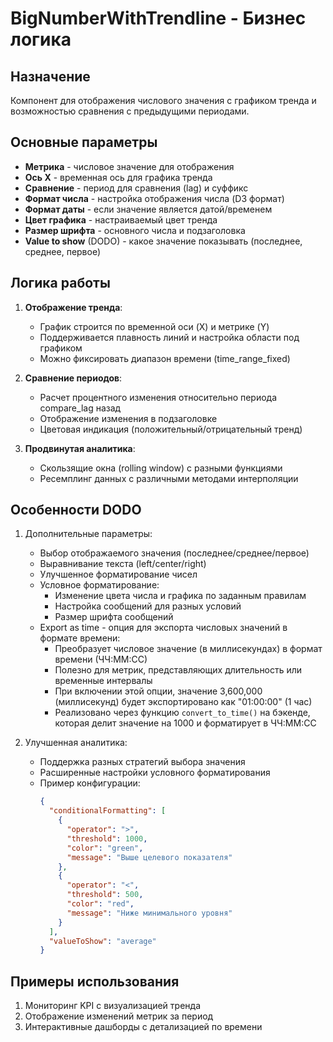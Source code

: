 # BigNumberWithTrendline - Бизнес логика

## Назначение

Компонент для отображения числового значения с графиком тренда и возможностью сравнения с предыдущими периодами.

## Основные параметры

- **Метрика** - числовое значение для отображения
- **Ось X** - временная ось для графика тренда
- **Сравнение** - период для сравнения (lag) и суффикс
- **Формат числа** - настройка отображения числа (D3 формат)
- **Формат даты** - если значение является датой/временем
- **Цвет графика** - настраиваемый цвет тренда
- **Размер шрифта** - основного числа и подзаголовка
- **Value to show** (DODO) - какое значение показывать (последнее, среднее, первое)

## Логика работы

1. **Отображение тренда**:

   - График строится по временной оси (X) и метрике (Y)
   - Поддерживается плавность линий и настройка области под графиком
   - Можно фиксировать диапазон времени (time_range_fixed)

2. **Сравнение периодов**:

   - Расчет процентного изменения относительно периода compare_lag назад
   - Отображение изменения в подзаголовке
   - Цветовая индикация (положительный/отрицательный тренд)

3. **Продвинутая аналитика**:
   - Скользящие окна (rolling window) с разными функциями
   - Ресемплинг данных с различными методами интерполяции

## Особенности DODO

1. Дополнительные параметры:

   - Выбор отображаемого значения (последнее/среднее/первое)
   - Выравнивание текста (left/center/right)
   - Улучшенное форматирование чисел
   - Условное форматирование:
     - Изменение цвета числа и графика по заданным правилам
     - Настройка сообщений для разных условий
     - Размер шрифта сообщений
   - Export as time - опция для экспорта числовых значений в формате времени:
     - Преобразует числовое значение (в миллисекундах) в формат времени (ЧЧ:ММ:СС)
     - Полезно для метрик, представляющих длительность или временные интервалы
     - При включении этой опции, значение 3,600,000 (миллисекунд) будет экспортировано как "01:00:00" (1 час)
     - Реализовано через функцию `convert_to_time()` на бэкенде, которая делит значение на 1000 и форматирует в ЧЧ:ММ:СС

2. Улучшенная аналитика:
   - Поддержка разных стратегий выбора значения
   - Расширенные настройки условного форматирования
   - Пример конфигурации:
     ```json
     {
       "conditionalFormatting": [
         {
           "operator": ">",
           "threshold": 1000,
           "color": "green",
           "message": "Выше целевого показателя"
         },
         {
           "operator": "<",
           "threshold": 500,
           "color": "red",
           "message": "Ниже минимального уровня"
         }
       ],
       "valueToShow": "average"
     }
     ```

## Примеры использования

1. Мониторинг KPI с визуализацией тренда
2. Отображение изменений метрик за период
3. Интерактивные дашборды с детализацией по времени

